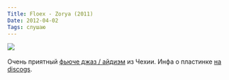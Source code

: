 ```yaml
---
Title: Floex - Zorya (2011)
Date: 2012-04-02
Tags: слушаю
---
```


<div class="text"><img src="http://dl.dropbox.com/u/140528/site/floex-zorya.jpg" /><br /><br />
Очень приятный <a href="http://floex.cz/">фьюче джаз / айдиэм</a> из Чехии. Инфа о пластинке <a href="http://www.discogs.com/Floex-Zorya/release/3128109">на discogs</a>.</div>